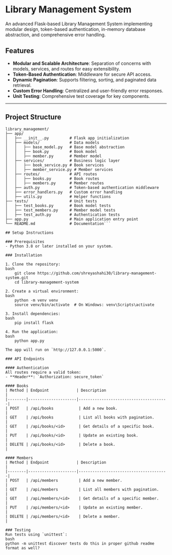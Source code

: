 # Library Management System

An advanced Flask-based Library Management System implementing modular design, token-based authentication, in-memory database abstraction, and comprehensive error handling.

## Features

- **Modular and Scalable Architecture**: Separation of concerns with models, services, and routes for easy extensibility.
- **Token-Based Authentication**: Middleware for secure API access.
- **Dynamic Pagination**: Supports filtering, sorting, and paginated data retrieval.
- **Custom Error Handling**: Centralized and user-friendly error responses.
- **Unit Testing**: Comprehensive test coverage for key components.

---

## Project Structure
```plaintext
library_management/
├── app/
│   ├── __init__.py         # Flask app initialization
│   ├── models/             # Data models
│   │   ├── base_model.py   # Base model abstraction
│   │   ├── book.py         # Book model
│   │   ├── member.py       # Member model
│   ├── services/           # Business logic layer
│   │   ├── book_service.py # Book services
│   │   ├── member_service.py # Member services
│   ├── routes/             # API routes
│   │   ├── books.py        # Book routes
│   │   ├── members.py      # Member routes
│   ├── auth.py             # Token-based authentication middleware
│   ├── error_handlers.py   # Custom error handling
│   ├── utils.py            # Helper functions
├── tests/                  # Unit tests
│   ├── test_books.py       # Book model tests
│   ├── test_members.py     # Member model tests
│   ├── test_auth.py        # Authentication tests
├── app.py                  # Main application entry point
└── README.md               # Documentation```

## Setup Instructions

### Prerequisites
- Python 3.8 or later installed on your system.

### Installation

1. Clone the repository:
bash
    git clone https://github.com/shreyashahi30/library-management-system.git
    cd library-management-system
    
2. Create a virtual environment:
bash
    python -m venv venv
    source venv/bin/activate  # On Windows: venv\Scripts\activate
    
3. Install dependencies:
bash
    pip install flask
    
4. Run the application:
bash
    python app.py
    
The app will run on `http://127.0.0.1:5000`.

### API Endpoints

#### Authentication
All routes require a valid token:
- **Header**: `Authorization: secure_token`

#### Books
| Method | Endpoint            | Description                           |
|--------|---------------------|---------------------------------------|
| POST   | /api/books           | Add a new book.                       |
| GET    | /api/books           | List all books with pagination.       |
| GET    | /api/books/<id>      | Get details of a specific book.       |
| PUT    | /api/books/<id>      | Update an existing book.              |
| DELETE | /api/books/<id>      | Delete a book.                        |

#### Members
| Method | Endpoint            | Description                           |
|--------|---------------------|---------------------------------------|
| POST   | /api/members         | Add a new member.                     |
| GET    | /api/members         | List all members with pagination.     |
| GET    | /api/members/<id>    | Get details of a specific member.     |
| PUT    | /api/members/<id>    | Update an existing member.            |
| DELETE | /api/members/<id>    | Delete a member.                      |

### Testing
Run tests using `unittest`:
bash
python -m unittest discover tests do this in proper github readme format as well?

